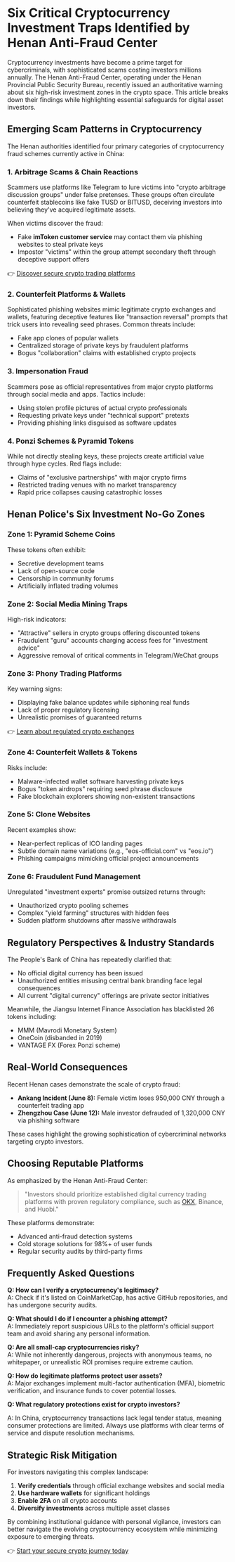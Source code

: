 # Six Critical Cryptocurrency Investment Traps Identified by Henan Anti-Fraud Center  

Cryptocurrency investments have become a prime target for cybercriminals, with sophisticated scams costing investors millions annually. The Henan Anti-Fraud Center, operating under the Henan Provincial Public Security Bureau, recently issued an authoritative warning about six high-risk investment zones in the crypto space. This article breaks down their findings while highlighting essential safeguards for digital asset investors.  

## Emerging Scam Patterns in Cryptocurrency  

The Henan authorities identified four primary categories of cryptocurrency fraud schemes currently active in China:  

### 1. **Arbitrage Scams & Chain Reactions**  
Scammers use platforms like Telegram to lure victims into "crypto arbitrage discussion groups" under false pretenses. These groups often circulate counterfeit stablecoins like fake TUSD or BITUSD, deceiving investors into believing they've acquired legitimate assets.  

When victims discover the fraud:  
- Fake **imToken customer service** may contact them via phishing websites to steal private keys  
- Impostor "victims" within the group attempt secondary theft through deceptive support offers  

👉 [Discover secure crypto trading platforms](https://bit.ly/okx-bonus)  

### 2. **Counterfeit Platforms & Wallets**  
Sophisticated phishing websites mimic legitimate crypto exchanges and wallets, featuring deceptive features like "transaction reversal" prompts that trick users into revealing seed phrases. Common threats include:  
- Fake app clones of popular wallets  
- Centralized storage of private keys by fraudulent platforms  
- Bogus "collaboration" claims with established crypto projects  

### 3. **Impersonation Fraud**  
Scammers pose as official representatives from major crypto platforms through social media and apps. Tactics include:  
- Using stolen profile pictures of actual crypto professionals  
- Requesting private keys under "technical support" pretexts  
- Providing phishing links disguised as software updates  

### 4. **Ponzi Schemes & Pyramid Tokens**  
While not directly stealing keys, these projects create artificial value through hype cycles. Red flags include:  
- Claims of "exclusive partnerships" with major crypto firms  
- Restricted trading venues with no market transparency  
- Rapid price collapses causing catastrophic losses  

## Henan Police's Six Investment No-Go Zones  

### Zone 1: **Pyramid Scheme Coins**  
These tokens often exhibit:  
- Secretive development teams  
- Lack of open-source code  
- Censorship in community forums  
- Artificially inflated trading volumes  

### Zone 2: **Social Media Mining Traps**  
High-risk indicators:  
- "Attractive" sellers in crypto groups offering discounted tokens  
- Fraudulent "guru" accounts charging access fees for "investment advice"  
- Aggressive removal of critical comments in Telegram/WeChat groups  

### Zone 3: **Phony Trading Platforms**  
Key warning signs:  
- Displaying fake balance updates while siphoning real funds  
- Lack of proper regulatory licensing  
- Unrealistic promises of guaranteed returns  

👉 [Learn about regulated crypto exchanges](https://bit.ly/okx-bonus)  

### Zone 4: **Counterfeit Wallets & Tokens**  
Risks include:  
- Malware-infected wallet software harvesting private keys  
- Bogus "token airdrops" requiring seed phrase disclosure  
- Fake blockchain explorers showing non-existent transactions  

### Zone 5: **Clone Websites**  
Recent examples show:  
- Near-perfect replicas of ICO landing pages  
- Subtle domain name variations (e.g., "eos-official.com" vs "eos.io")  
- Phishing campaigns mimicking official project announcements  

### Zone 6: **Fraudulent Fund Management**  
Unregulated "investment experts" promise outsized returns through:  
- Unauthorized crypto pooling schemes  
- Complex "yield farming" structures with hidden fees  
- Sudden platform shutdowns after massive withdrawals  

## Regulatory Perspectives & Industry Standards  

The People's Bank of China has repeatedly clarified that:  
- No official digital currency has been issued  
- Unauthorized entities misusing central bank branding face legal consequences  
- All current "digital currency" offerings are private sector initiatives  

Meanwhile, the Jiangsu Internet Finance Association has blacklisted 26 tokens including:  
- MMM (Mavrodi Monetary System)  
- OneCoin (disbanded in 2019)  
- VANTAGE FX (Forex Ponzi scheme)  

## Real-World Consequences  

Recent Henan cases demonstrate the scale of crypto fraud:  
- **Ankang Incident (June 8):** Female victim loses 950,000 CNY through a counterfeit trading app  
- **Zhengzhou Case (June 12):** Male investor defrauded of 1,320,000 CNY via phishing software  

These cases highlight the growing sophistication of cybercriminal networks targeting crypto investors.  

## Choosing Reputable Platforms  

As emphasized by the Henan Anti-Fraud Center:  
> "Investors should prioritize established digital currency trading platforms with proven regulatory compliance, such as [OKX](https://bit.ly/okx-bonus), Binance, and Huobi."  

These platforms demonstrate:  
- Advanced anti-fraud detection systems  
- Cold storage solutions for 98%+ of user funds  
- Regular security audits by third-party firms  

## Frequently Asked Questions  

**Q: How can I verify a cryptocurrency's legitimacy?**  
A: Check if it's listed on CoinMarketCap, has active GitHub repositories, and has undergone security audits.  

**Q: What should I do if I encounter a phishing attempt?**  
A: Immediately report suspicious URLs to the platform's official support team and avoid sharing any personal information.  

**Q: Are all small-cap cryptocurrencies risky?**  
A: While not inherently dangerous, projects with anonymous teams, no whitepaper, or unrealistic ROI promises require extreme caution.  

**Q: How do legitimate platforms protect user assets?**  
A: Major exchanges implement multi-factor authentication (MFA), biometric verification, and insurance funds to cover potential losses.  

**Q: What regulatory protections exist for crypto investors?**  

A: In China, cryptocurrency transactions lack legal tender status, meaning consumer protections are limited. Always use platforms with clear terms of service and dispute resolution mechanisms.  

## Strategic Risk Mitigation  

For investors navigating this complex landscape:  
1. **Verify credentials** through official exchange websites and social media  
2. **Use hardware wallets** for significant holdings  
3. **Enable 2FA** on all crypto accounts  
4. **Diversify investments** across multiple asset classes  

By combining institutional guidance with personal vigilance, investors can better navigate the evolving cryptocurrency ecosystem while minimizing exposure to emerging threats.  

👉 [Start your secure crypto journey today](https://bit.ly/okx-bonus)